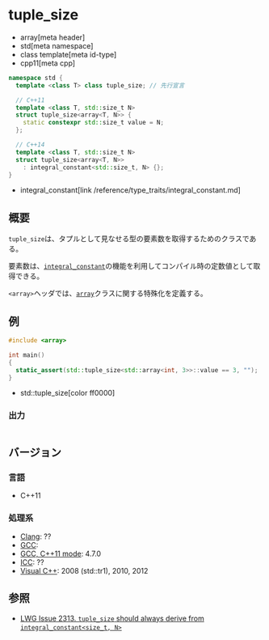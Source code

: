 # tuple_size
* array[meta header]
* std[meta namespace]
* class template[meta id-type]
* cpp11[meta cpp]

```cpp
namespace std {
  template <class T> class tuple_size; // 先行宣言

  // C++11
  template <class T, std::size_t N>
  struct tuple_size<array<T, N>> {
    static constexpr std::size_t value = N;
  };

  // C++14
  template <class T, std::size_t N>
  struct tuple_size<array<T, N>>
    : integral_constant<std::size_t, N> {};
}
```
* integral_constant[link /reference/type_traits/integral_constant.md]

## 概要
`tuple_size`は、タプルとして見なせる型の要素数を取得するためのクラスである。

要素数は、[`integral_constant`](/reference/type_traits/integral_constant.md)の機能を利用してコンパイル時の定数値として取得できる。

`<array>`ヘッダでは、[`array`](/reference/array.md)クラスに関する特殊化を定義する。


## 例
```cpp example
#include <array>

int main()
{
  static_assert(std::tuple_size<std::array<int, 3>>::value == 3, "");
}
```
* std::tuple_size[color ff0000]


### 出力
```
```


## バージョン
### 言語
- C++11

### 処理系
- [Clang](/implementation.md#clang): ??
- [GCC](/implementation.md#gcc): 
- [GCC, C++11 mode](/implementation.md#gcc): 4.7.0
- [ICC](/implementation.md#icc): ??
- [Visual C++](/implementation.md#visual_cpp): 2008 (std::tr1), 2010, 2012


## 参照
- [LWG Issue 2313. `tuple_size` should always derive from `integral_constant<size_t, N>`](http://www.open-std.org/jtc1/sc22/wg21/docs/lwg-defects.html#2313)

